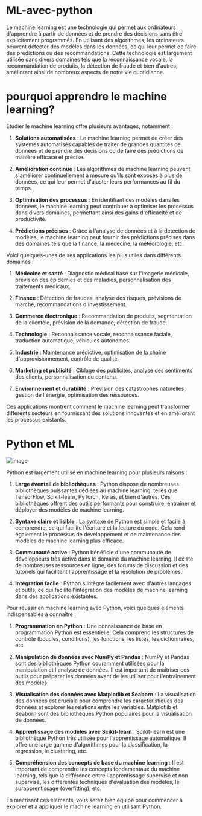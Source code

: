 # ML-avec-python
Le machine learning est une technologie qui permet aux ordinateurs d'apprendre à partir de données et de prendre des décisions sans être explicitement programmés. En utilisant des algorithmes, les ordinateurs peuvent détecter des modèles dans les données, ce qui leur permet de faire des prédictions ou des recommandations. Cette technologie est largement utilisée dans divers domaines tels que la reconnaissance vocale, la recommandation de produits, la détection de fraude et bien d'autres, améliorant ainsi de nombreux aspects de notre vie quotidienne.
# pourquoi apprendre le machine learning?
Étudier le machine learning offre plusieurs avantages, notamment :

1. **Solutions automatisées** : Le machine learning permet de créer des systèmes automatisés capables de traiter de grandes quantités de données et de prendre des décisions ou de faire des prédictions de manière efficace et précise.

2. **Amélioration continue** : Les algorithmes de machine learning peuvent s'améliorer continuellement à mesure qu'ils sont exposés à plus de données, ce qui leur permet d'ajuster leurs performances au fil du temps.

3. **Optimisation des processus** : En identifiant des modèles dans les données, le machine learning peut contribuer à optimiser les processus dans divers domaines, permettant ainsi des gains d'efficacité et de productivité.

4. **Prédictions précises** : Grâce à l'analyse de données et à la détection de modèles, le machine learning peut fournir des prédictions précises dans des domaines tels que la finance, la médecine, la météorologie, etc.

Voici quelques-unes de ses applications les plus utiles dans différents domaines :

1. **Médecine et santé** : Diagnostic médical basé sur l'imagerie médicale, prévision des épidémies et des maladies, personnalisation des traitements médicaux.

2. **Finance** : Détection de fraudes, analyse des risques, prévisions de marché, recommandations d'investissement.

3. **Commerce électronique** : Recommandation de produits, segmentation de la clientèle, prévision de la demande, détection de fraude.

4. **Technologie** : Reconnaissance vocale, reconnaissance faciale, traduction automatique, véhicules autonomes.

5. **Industrie** : Maintenance prédictive, optimisation de la chaîne d'approvisionnement, contrôle de qualité.

6. **Marketing et publicité** : Ciblage des publicités, analyse des sentiments des clients, personnalisation du contenu.

7. **Environnement et durabilité** : Prévision des catastrophes naturelles, gestion de l'énergie, optimisation des ressources.

Ces applications montrent comment le machine learning peut transformer différents secteurs en fournissant des solutions innovantes et en améliorant les processus existants.

# Python et ML 

![image](https://github.com/yamitxc/ML-avec-python/assets/110922220/495182e1-7c38-45e1-9e2e-8d8ea30b5afb)


Python est largement utilisé en machine learning pour plusieurs raisons :

1. **Large éventail de bibliothèques** : Python dispose de nombreuses bibliothèques puissantes dédiées au machine learning, telles que TensorFlow, Scikit-learn, PyTorch, Keras, et bien d'autres. Ces bibliothèques offrent des outils performants pour construire, entraîner et déployer des modèles de machine learning.

2. **Syntaxe claire et lisible** : La syntaxe de Python est simple et facile à comprendre, ce qui facilite l'écriture et la lecture du code. Cela rend également le processus de développement et de maintenance des modèles de machine learning plus efficace.

3. **Communauté active** : Python bénéficie d'une communauté de développeurs très active dans le domaine du machine learning. Il existe de nombreuses ressources en ligne, des forums de discussion et des tutoriels qui facilitent l'apprentissage et la résolution de problèmes.

4. **Intégration facile** : Python s'intègre facilement avec d'autres langages et outils, ce qui facilite l'intégration des modèles de machine learning dans des applications existantes.

Pour réussir en machine learning avec Python, voici quelques éléments indispensables à connaître :

1. **Programmation en Python** : Une connaissance de base en programmation Python est essentielle. Cela comprend les structures de contrôle (boucles, conditions), les fonctions, les listes, les dictionnaires, etc.

2. **Manipulation de données avec NumPy et Pandas** : NumPy et Pandas sont des bibliothèques Python couramment utilisées pour la manipulation et l'analyse de données. Il est important de maîtriser ces outils pour préparer les données avant de les utiliser pour l'entraînement des modèles.

3. **Visualisation des données avec Matplotlib et Seaborn** : La visualisation des données est cruciale pour comprendre les caractéristiques des données et explorer les relations entre les variables. Matplotlib et Seaborn sont des bibliothèques Python populaires pour la visualisation de données.

4. **Apprentissage des modèles avec Scikit-learn** : Scikit-learn est une bibliothèque Python très utilisée pour l'apprentissage automatique. Il offre une large gamme d'algorithmes pour la classification, la régression, le clustering, etc.

5. **Compréhension des concepts de base du machine learning** : Il est important de comprendre les concepts fondamentaux du machine learning, tels que la différence entre l'apprentissage supervisé et non supervisé, les différentes techniques d'évaluation des modèles, le surapprentissage (overfitting), etc.

En maîtrisant ces éléments, vous serez bien équipé pour commencer à explorer et à appliquer le machine learning en utilisant Python.





